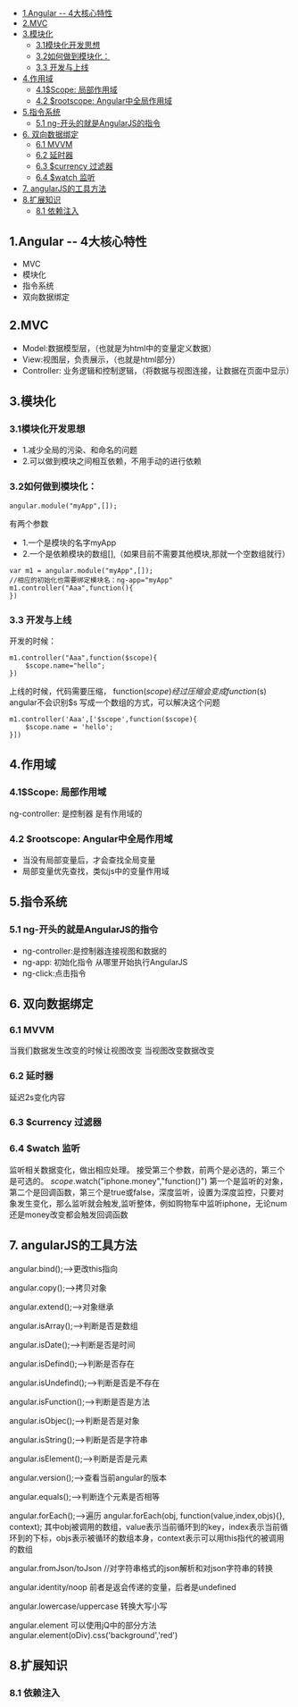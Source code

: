 <!-- TOC -->

- [1.Angular -- 4大核心特性](#1angular----4大核心特性)
- [2.MVC](#2mvc)
- [3.模块化](#3模块化)
    - [3.1模块化开发思想](#31模块化开发思想)
    - [3.2如何做到模块化：](#32如何做到模块化)
    - [3.3 开发与上线](#33-开发与上线)
- [4.作用域](#4作用域)
    - [4.1$Scope: 局部作用域](#41scope-局部作用域)
    - [4.2 $rootscope: Angular中全局作用域](#42-rootscope-angular中全局作用域)
- [5.指令系统](#5指令系统)
    - [5.1 ng-开头的就是AngularJS的指令](#51-ng-开头的就是angularjs的指令)
- [6. 双向数据绑定](#6-双向数据绑定)
    - [6.1 MVVM](#61-mvvm)
    - [6.2 延时器](#62-延时器)
    - [6.3 $currency 过滤器](#63-currency-过滤器)
    - [6.4 $watch 监听](#64-watch-监听)
- [7. angularJS的工具方法](#7-angularjs的工具方法)
- [8.扩展知识](#8扩展知识)
    - [8.1 依赖注入](#81-依赖注入)

<!-- /TOC -->

##  1.Angular -- 4大核心特性

* MVC
* 模块化
* 指令系统
* 双向数据绑定

##  2.MVC

* Model:数据模型层，（也就是为html中的变量定义数据）
* View:视图层，负责展示，（也就是html部分）
* Controller: 业务逻辑和控制逻辑，（将数据与视图连接，让数据在页面中显示）

## 3.模块化

### 3.1模块化开发思想
* 1.减少全局的污染、和命名的问题
* 2.可以做到模块之间相互依赖，不用手动的进行依赖

### 3.2如何做到模块化：
```
angular.module("myApp",[]);

```
有两个参数
* 1.一个是模块的名字myApp
* 2.一个是依赖模块的数组[],（如果目前不需要其他模块,那就一个空数组就行）
```
var m1 = angular.module("myApp",[]);
//相应的初始化也需要绑定模块名：ng-app="myApp"
m1.controller("Aaa",function(){
})
```

### 3.3 开发与上线
开发的时候：
```
m1.controller("Aaa",function($scope){
    $scope.name="hello";
})
```
上线的时候，代码需要压缩，
function($scope)经过压缩会变成function($s) angular不会识别$s
写成一个数组的方式，可以解决这个问题
```
m1.controller('Aaa',['$scope',function($scope){
    $scope.name = 'hello';
}])
```

## 4.作用域

### 4.1$Scope: 局部作用域
ng-controller: 是控制器 是有作用域的


### 4.2 $rootscope: Angular中全局作用域

* 当没有局部变量后，才会查找全局变量
* 局部变量优先查找，类似js中的变量作用域

## 5.指令系统

### 5.1 ng-开头的就是AngularJS的指令
* ng-controller:是控制器连接视图和数据的
* ng-app: 初始化指令 从哪里开始执行AngularJS
* ng-click:点击指令

## 6. 双向数据绑定
### 6.1 MVVM
当我们数据发生改变的时候让视图改变
当视图改变数据改变

### 6.2 延时器
延迟2s变化内容

### 6.3 $currency 过滤器

### 6.4 $watch 监听
监听相关数据变化，做出相应处理。
接受第三个参数，前两个是必选的，第三个是可选的。
$scope.$watch("iphone.money","function()")
第一个是监听的对象，第二个是回调函数，第三个是true或false，深度监听，设置为深度监控，只要对象发生变化，那么监听就会触发,监听整体，例如购物车中监听iphone，无论num还是money改变都会触发回调函数


## 7. angularJS的工具方法
angular.bind();-->更改this指向

angular.copy();-->拷贝对象

angular.extend();-->对象继承

angular.isArray();-->判断是否是数组

angular.isDate();-->判断是否是时间

angular.isDefind();-->判断是否存在

angular.isUndefind();-->判断是否是不存在

angular.isFunction();-->判断是否是方法

angular.isObjec();-->判断是否是对象

angular.isString();-->判断是否是字符串

angular.isElement();-->判断是否是元素

angular.version();-->查看当前angular的版本

angular.equals();-->判断连个元素是否相等

angular.forEach();-->遍历
angular.forEach(obj, function(value,index,objs){}, context);
其中obj被调用的数组，value表示当前循环到的key，index表示当前循环到的下标，objs表示被循环的数组本身，context表示可以用this指代的被调用的数组

angular.fromJson/toJson //对字符串格式的json解析和对json字符串的转换

angular.identity/noop 前者是返会传递的变量，后者是undefined

angular.lowercase/uppercase 转换大写小写

angular.element 可以使用jQ中的部分方法
angular.element(oDiv).css('background','red')


## 8.扩展知识

### 8.1 依赖注入








